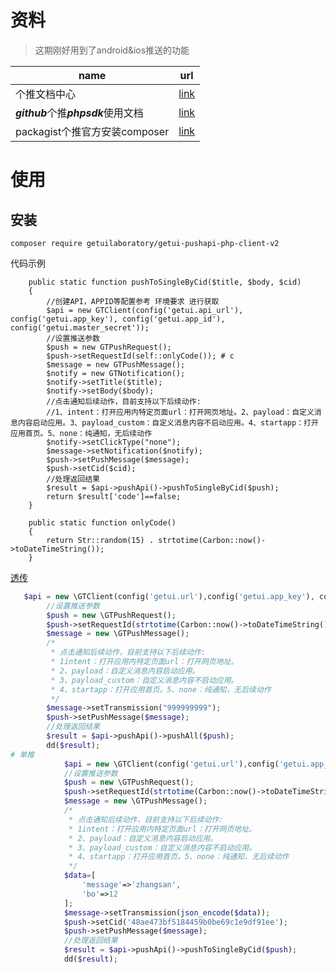 # 资料

> 这期刚好用到了android&ios推送的功能

| name                                 | url                                                          |
| ------------------------------------ | ------------------------------------------------------------ |
| 个推文档中心                         | [link](https://docs.getui.com/getui/server/rest_v2/service_sdk/) |
| ***github***个推***phpsdk***使用文档 | [link](https://github.com/GetuiLaboratory/getui-pushapi-php-client-v2) |
| packagist个推官方安装composer        | [link](https://packagist.org/packages/getuilaboratory/getui-pushapi-php-client-v2) |



# 使用

## 安装

```shell
composer require getuilaboratory/getui-pushapi-php-client-v2
```

代码示例

```shell
    public static function pushToSingleByCid($title, $body, $cid)
    {
        //创建API，APPID等配置参考 环境要求 进行获取
        $api = new GTClient(config('getui.api_url'), config('getui.app_key'), config('getui.app_id'), config('getui.master_secret'));
        //设置推送参数
        $push = new GTPushRequest();
        $push->setRequestId(self::onlyCode()); # c
        $message = new GTPushMessage();
        $notify = new GTNotification();
        $notify->setTitle($title);
        $notify->setBody($body);
        //点击通知后续动作，目前支持以下后续动作:
        //1、intent：打开应用内特定页面url：打开网页地址。2、payload：自定义消息内容启动应用。3、payload_custom：自定义消息内容不启动应用。4、startapp：打开应用首页。5、none：纯通知，无后续动作
        $notify->setClickType("none");
        $message->setNotification($notify);
        $push->setPushMessage($message);
        $push->setCid($cid);
        //处理返回结果
        $result = $api->pushApi()->pushToSingleByCid($push);
        return $result['code']==false;
    }

    public static function onlyCode()
    {
        return Str::random(15) . strtotime(Carbon::now()->toDateTimeString());
    }
```

[透传](https://github.com/GetuiLaboratory/getui-pushapi-php-client-v2/blob/master/test/PushApiTest.php)

```php
   $api = new \GTClient(config('getui.url'),config('getui.app_key'), config('getui.app_id'),config('getui.master_secret'));
        //设置推送参数
        $push = new \GTPushRequest();
        $push->setRequestId(strtotime(Carbon::now()->toDateTimeString()));
        $message = new \GTPushMessage();
        /*
         * 点击通知后续动作，目前支持以下后续动作:
         * 1intent：打开应用内特定页面url：打开网页地址。
         * 2、payload：自定义消息内容启动应用。
         * 3、payload_custom：自定义消息内容不启动应用。
         * 4、startapp：打开应用首页。5、none：纯通知，无后续动作
         */
        $message->setTransmission("999999999");
        $push->setPushMessage($message);
        //处理返回结果
        $result = $api->pushApi()->pushAll($push);
        dd($result);
# 单推
            $api = new \GTClient(config('getui.url'),config('getui.app_key'), config('getui.app_id'),config('getui.master_secret'));
            //设置推送参数
            $push = new \GTPushRequest();
            $push->setRequestId(strtotime(Carbon::now()->toDateTimeString()));
            $message = new \GTPushMessage();
            /*
             * 点击通知后续动作，目前支持以下后续动作:
             * 1intent：打开应用内特定页面url：打开网页地址。
             * 2、payload：自定义消息内容启动应用。
             * 3、payload_custom：自定义消息内容不启动应用。
             * 4、startapp：打开应用首页。5、none：纯通知，无后续动作
             */
            $data=[
                'message'=>'zhangsan',
                'bo'=>12
            ];
            $message->setTransmission(json_encode($data));
            $push->setCid('48ae473bf5184459b0be69c1e9df91ee');
            $push->setPushMessage($message);
            //处理返回结果
            $result = $api->pushApi()->pushToSingleByCid($push);
            dd($result);
```

